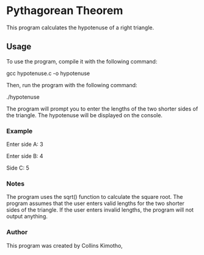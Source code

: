 # Pythagorean Theorem

This program calculates the hypotenuse of a right triangle.

## Usage

To use the program, compile it with the following command:

gcc hypotenuse.c -o hypotenuse


Then, run the program with the following command:

./hypotenuse

The program will prompt you to enter the lengths of the two shorter sides of the triangle. The hypotenuse will be displayed on the console.

### Example
Enter side A: 3

Enter side B: 4

Side C: 5

### Notes
The program uses the sqrt() function to calculate the square root.
The program assumes that the user enters valid lengths for the two shorter sides of the triangle. If the user enters invalid lengths, the program will not output anything.

### Author
This program was created by Collins Kimotho,